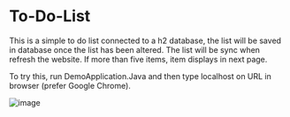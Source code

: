 # To-Do-List
This is a simple to do list connected to a h2 database, the list will be saved in database once the list has been altered.
The list will be sync when refresh the website. If more than five items, item displays in next page.

To try this, run DemoApplication.Java
and then type localhost on URL in browser (prefer Google Chrome).


![image](https://user-images.githubusercontent.com/111900986/233782294-c65254c1-6911-4bd1-947e-1fb213b325a0.png)
